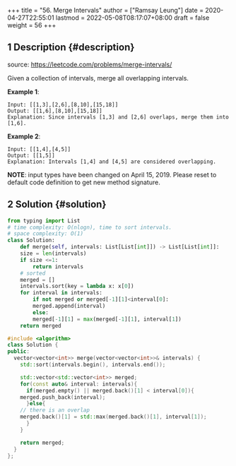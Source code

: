 +++
title = "56. Merge Intervals"
author = ["Ramsay Leung"]
date = 2020-04-27T22:55:01
lastmod = 2022-05-08T08:17:07+08:00
draft = false
weight = 56
+++

## <span class="section-num">1</span> Description {#description}

source: <https://leetcode.com/problems/merge-intervals/>

Given a collection of intervals, merge all overlapping intervals.

**Example 1**:

```text
Input: [[1,3],[2,6],[8,10],[15,18]]
Output: [[1,6],[8,10],[15,18]]
Explanation: Since intervals [1,3] and [2,6] overlaps, merge them into [1,6].
```

**Example 2**:

```text
Input: [[1,4],[4,5]]
Output: [[1,5]]
Explanation: Intervals [1,4] and [4,5] are considered overlapping.
```

**NOTE**: input types have been changed on April 15, 2019. Please reset to default code definition to get new method signature.


## <span class="section-num">2</span> Solution {#solution}

```python
from typing import List
# time complexity: O(nlogn), time to sort intervals.
# space complexity: O(1)
class Solution:
    def merge(self, intervals: List[List[int]]) -> List[List[int]]:
	size = len(intervals)
	if size <=1:
	    return intervals
	# sorted
	merged = []
	intervals.sort(key = lambda x: x[0])
	for interval in intervals:
	    if not merged or merged[-1][1]<interval[0]:
		merged.append(interval)
	    else:
		merged[-1][1] = max(merged[-1][1], interval[1])
	return merged

```

```C++
#include <algorithm>
class Solution {
public:
  vector<vector<int>> merge(vector<vector<int>>& intervals) {
    std::sort(intervals.begin(), intervals.end());

    std::vector<std::vector<int>> merged;
    for(const auto& interval: intervals){
      if(merged.empty() || merged.back()[1] < interval[0]){
	merged.push_back(interval);
      }else{
	// there is an overlap
	merged.back()[1] = std::max(merged.back()[1], interval[1]);
      }
    }

    return merged;
  }
};
```
